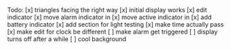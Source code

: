 Todo:
[x] triangles facing the right way
[x] initial display works
[x] edit indicator
[x] move alarm indicator in
[x] move active indicator in
[x] add battery indicator
[x] add section for light testing
[x] make time actually pass
[x] make edit for clock be different
[ ] make alarm get triggered
[ ] display turns off after a while
[ ] cool background